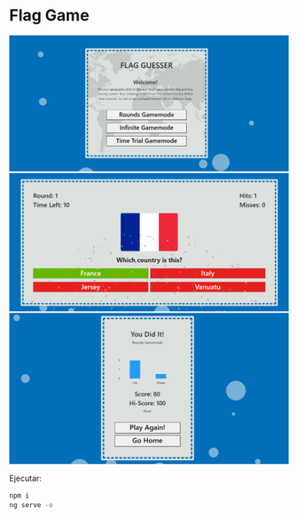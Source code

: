 # Flag Game

![home](./Home.png)  
![game](./Game.png)
![results](./Results.png)

Ejecutar:
```bash
npm i
ng serve -o
```